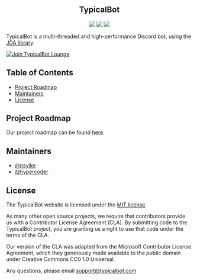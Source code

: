 <h2 align="center">TypicalBot</h2>

<p align="center">
	<a href="https://discord.gg/typicalbot"><img src="https://img.shields.io/badge/chat-on%20discord-blue.svg?style=for-the-badge"><a>
	<a href="https://github.com/typicalbot/typicalbot.com/issues"><img src="https://img.shields.io/github/issues/typicalbot/typicalbot.com.svg?style=for-the-badge"></a>
	<a href="https://github.com/typicalbot/typicalbot.com/blob/master/CODE_OF_CONDUCT.md"><img src="https://img.shields.io/badge/code-of%20conduct-ff69b4.svg?style=for-the-badge"></a>
</p>

TypicalBot is a multi-threaded and high-performance Discord bot, using the [JDA library](https://github.com/DV8FromTheWorld/JDA).

[![Join TypicalBot Lounge](https://discordapp.com/api/guilds/163038706117115906/embed.png?style=banner2)](https://discord.gg/typicalbot)

## Table of Contents

- [Project Roadmap](#project-roadmap)
- [Maintainers](#maintainers)
- [License](#license)

## Project Roadmap

Our project roadmap can be found [here](https://typicalbot.com/roadmap). 

## Maintainers

- [@nsylke](https://nsylke.me)
- [@hypercoder](https://hypercoder.me)

## License

The TypicalBot website is licensed under the [MIT license](./LICENSE.md).

As many other open source projects, we require that contributors provide us with a Contributor License Agreement (CLA). By submitting code to the TypicalBot project, you are granting us a right to use that code under the terms of the CLA.

Our version of the CLA was adapted from the Microsoft Contributor License Agreement, which they generously made available to the public domain under Creative Commons CC0 1.0 Universal.

Any questions, please email support@typicalbot.com